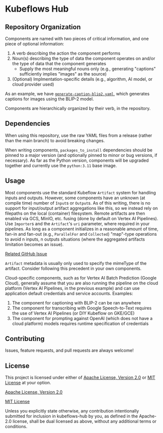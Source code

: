 # Kubeflows Hub


## Repository Organization

Components are named with two pieces of critical information, and one piece of optional information:
1. A verb describing the action the component performs
2. Noun(s) describing the type of data the component operates on and/or the type of data that the component generates
    * Supply the most meaningful nouns only (e.g., generating "captions" sufficiently implies "images" as the source)
3. (Optional) Implmentation-specific details (e.g., algorithm, AI model, or cloud provider used)

As an example, we have [`generate-caption-blip2.yaml`](generate/generate-caption-blip2.yaml), which generates captions for images using the BLIP-2 model.  

Components are hierarchically organized by their verb, in the repository.

## Dependencies

When using this repository, use the raw YAML files from a release (rather than the main branch) to avoid breaking changes.

When writing components, `packages_to_install` dependencies should be pinned to a major version (and optionally pinned to minor or bug versions, if necessary).  As far as the Python version, components will be upgraded together and currently use the `python:3.11` base image.

## Usage

Most components use the standard Kubeflow `Artifact` system for handling inputs and outputs.  However, some components have an unknown (at compile time) number of `Input`s or `Output`s.  As of this writing, there is no support for input/output artifact aggregations like this, so we instead rely on filepaths on the local (container) filesystem.  Remote artifacts are then enabled via GCS, MinIO, etc. fusing (done by default on Vertex AI Pipelines). Use `Importer`s and the `Artifact`'s `uri` parameter, where required in your pipelines.  As long as a component initializes in a reasonable amount of time, fan-in and fan-out (e.g., `ParallelFor` and `Collected`) "map"-type operations to avoid n inputs, n outputs situations (where the aggregated artifacts limitation becomes an issue).

[Related GitHub Issue](https://github.com/kubeflow/pipelines/issues/1933)

`Artifact` metadata is usually only used to specify the mimeType of the artifact.  Consider following this precedent in your own components.

Cloud-specific components, such as for Vertex AI Batch Prediction (Google Cloud), generally assume that you are also running the pipeline on the cloud platform (Vertex AI Pipelines, in the previous example) and can use application default credentials and service accounts.  Examples:
1. The component for captioning with BLIP-2 can be ran anywhere
2. The component for transcribing with Google Speech-to-Text requires the use of Vertex AI Pipelines (or DIY Kubeflow on GKE/GCE)
3. The component for prompting against OpenAI (which does not have a cloud platform) models requires runtime specification of credentials

## Contributing

Issues, feature requests, and pull requests are always welcome!

## License

This project is licensed under either of [Apache License, Version 2.0](https://www.apache.org/licenses/LICENSE-2.0) or [MIT License](https://opensource.org/licenses/MIT) at your option.

[Apache License, Version 2.0](LICENSE-APACHE)

[MIT License](LICENSE-MIT)

Unless you explicitly state otherwise, any contribution intentionally submitted for inclusion in kubeflows-hub by you, as defined in the Apache-2.0 license, shall be dual licensed as above, without any additional terms or conditions.